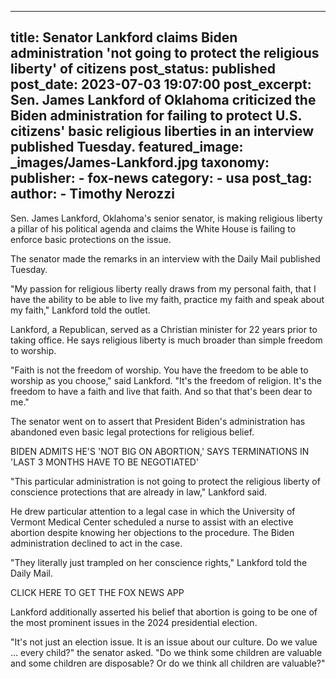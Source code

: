 
---
title: Senator Lankford claims Biden administration &#39;not going to protect the religious liberty&#39; of citizens 
post_status: published
post_date: 2023-07-03 19:07:00 
post_excerpt: Sen. James Lankford of Oklahoma criticized the Biden administration for failing to protect U.S. citizens&#39; basic religious liberties in an interview published Tuesday. 
featured_image: _images/James-Lankford.jpg 
taxonomy:
    publisher:
        - fox-news
    category:
        - usa 
    post_tag:
    author:
        - Timothy Nerozzi
---
Sen. James Lankford, Oklahoma&#39;s senior senator, is making religious liberty a pillar of his political agenda and claims the White House is failing to enforce basic protections on the issue.

The senator made the remarks in an interview with the Daily Mail published Tuesday.

&quot;My passion for religious liberty really draws from my personal faith, that I have the ability to be able to live my faith, practice my faith and speak about my faith,&quot; Lankford told the outlet.

Lankford, a Republican, served as a Christian minister for 22 years prior to taking office. He says religious liberty is much broader than simple freedom to worship.

&quot;Faith is not the freedom of worship. You have the freedom to be able to worship as you choose,&quot; said Lankford. &quot;It&#39;s the freedom of religion. It&#39;s the freedom to have a faith and live that faith. And so that that&#39;s been dear to me.&quot;

The senator went on to assert that President Biden&#39;s administration has abandoned even basic legal protections for religious belief.

BIDEN ADMITS HE&#39;S &#39;NOT BIG ON ABORTION,&#39; SAYS TERMINATIONS IN &#39;LAST 3 MONTHS HAVE TO BE NEGOTIATED&#39;

&quot;This particular administration is not going to protect the religious liberty of conscience protections that are already in law,&quot; Lankford said.

He drew particular attention to a legal case in which the University of Vermont Medical Center scheduled a nurse to assist with an elective abortion despite knowing her objections to the procedure. The Biden administration declined to act in the case.

&quot;They literally just trampled on her conscience rights,&quot; Lankford told the Daily Mail.

CLICK HERE TO GET THE FOX NEWS APP

Lankford additionally asserted his belief that abortion is going to be one of the most prominent issues in the 2024 presidential election.

&quot;It&#39;s not just an election issue. It is an issue about our culture. Do we value … every child?&quot; the senator asked. &quot;Do we think some children are valuable and some children are disposable? Or do we think all children are valuable?&quot; 